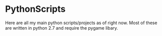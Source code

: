 # PythonScripts
Here are all my main python scripts/projects as of right now.
Most of these are written in python 2.7 and require the pygame libary.